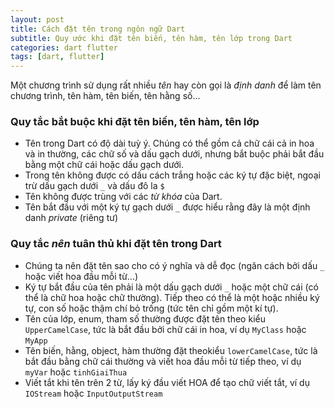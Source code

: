 ```yaml
---
layout: post
title: Cách đặt tên trong ngôn ngữ Dart
subtitle: Quy ước khi đặt tên biến, tên hàm, tên lớp trong Dart
categories: dart flutter
tags: [dart, flutter]
---
```


Một chương trình sử dụng rất nhiều *tên* hay còn gọi là *định danh* để làm tên chương trình, tên hàm, tên biến, tên hằng số…

### Quy tắc bắt buộc khi đặt tên biến, tên hàm, tên lớp

- Tên trong Dart có độ dài tuỳ ý. Chúng có thể gồm cả chữ cái cả in hoa và in thường, các chữ số và dấu gạch dưới, nhưng bắt buộc phải bắt đầu bằng một chữ cái hoặc dấu gạch dưới. 
- Trong tên không được có dấu cách trắng hoặc các ký tự đặc biệt, ngoại trừ dấu gạch dưới `_` và dấu đô la `$`
- Tên không được trùng với các *từ khóa* của Dart.
- Tên bắt đầu với một ký tự gạch dưới `_`  được hiểu rằng đây là một định danh *private* (riêng tư)

### Quy tắc *nên* tuân thủ khi đặt tên trong Dart

- Chúng ta nên đặt tên sao cho có ý nghĩa và dễ đọc (ngăn cách bởi dấu `_` hoặc viết hoa đầu mỗi từ...)
- Ký tự bắt đầu của tên phải là một dấu gạch dưới `_` hoặc một chữ cái (có thể là chữ hoa hoặc chữ thường). Tiếp theo có thể là một hoặc nhiều ký tự, con số hoặc thậm chí bỏ trống (tức tên chỉ gồm một kí tự).
- Tên của lớp, enum, tham số thường được đặt tên theo kiểu `UpperCamelCase`, tức là bắt đầu bởi chữ cái in hoa, ví dụ `MyClass` hoặc `MyApp`
- Tên biến, hằng, object, hàm thường đặt theokiểu `lowerCamelCase`, tức là bắt đầu bằng chữ cái thường và viết hoa đầu mỗi từ tiếp theo, ví dụ `myVar` hoặc `tinhGiaiThua`
- Viết tắt khi tên trên 2 từ, lấy ký đầu viết HOA để tạo chữ viết tắt, ví dụ `IOStream`  hoặc `InputOutputStream`
